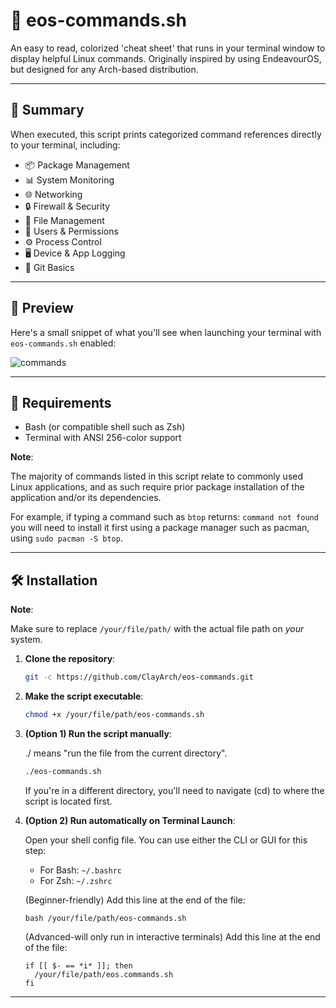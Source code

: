 # 🐧 eos-commands.sh

An easy to read, colorized 'cheat sheet' that runs in your terminal window to display helpful Linux commands. Originally inspired by using EndeavourOS, but designed for any Arch-based distribution.

---

## 📌 Summary

When executed, this script prints categorized command references directly to your terminal, including:

- 📦 Package Management 
- 📊 System Monitoring
- 🌐 Networking
- 🔒 Firewall & Security
- 📁 File Management
- 👥 Users & Permissions
- ⚙️ Process Control
- 🖥️ Device & App Logging
- 🐙 Git Basics

---

## 📸 Preview

Here's a small snippet of what you'll see when launching your terminal with `eos-commands.sh` enabled:

![commands](https://github.com/user-attachments/assets/a91bb200-8284-402e-b560-0373bc1fe89a)


---

## 🧰 Requirements

- Bash (or compatible shell such as Zsh)
- Terminal with ANSI 256-color support

**Note**:

The majority of commands listed in this script relate to commonly used Linux applications, and as such require prior package installation of the application and/or its dependencies.

For example, if typing a command such as `btop` returns: `command not found` you will need to install it first using a package manager such as pacman, using `sudo pacman -S btop`.

---

## 🛠️ Installation

**Note**:

Make sure to replace `/your/file/path/` with the actual file path on *your* system.
  
1. **Clone the repository**:
   ```bash
   git -c https://github.com/ClayArch/eos-commands.git
   
2. **Make the script executable**:
   ```bash
   chmod +x /your/file/path/eos-commands.sh

3. **(Option 1) Run the script manually**:
   
   ./ means "run the file from the current directory".
   ```bash
   ./eos-commands.sh
   ```
   If you're in a different directory, you'll need to navigate (cd) to where the script is located first.

4. **(Option 2) Run automatically on Terminal Launch**:
   
   Open your shell config file. You can use either the CLI or GUI for this step:
   - For Bash: `~/.bashrc`
   - For Zsh: `~/.zshrc`

   (Beginner-friendly) Add this line at the end of the file:
   
   `bash /your/file/path/eos-commands.sh`
   
   (Advanced-will only run in interactive terminals) Add this line at the end of the file:
   ```
   if [[ $- == *i* ]]; then
     /your/file/path/eos.commands.sh
   fi
   ```

---
